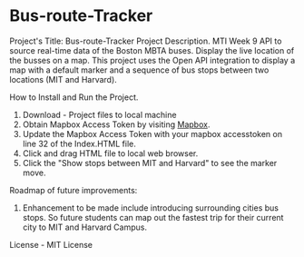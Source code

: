 # Bus-route-Tracker
Project's Title: Bus-route-Tracker 
Project Description. MTI Week 9 API to source real-time data of the Boston MBTA buses. Display the live location of the busses on a map. 
This project uses the Open API integration to display a map with a default marker and a sequence of bus stops between two locations (MIT and Harvard).

How to Install and Run the Project.
  1. Download - Project files to local machine
  2. Obtain Mapbox Access Token by visiting [Mapbox](https://www.mapbox.com/).
  3. Update the Mapbox Access Token with your mapbox accesstoken on line 32 of the Index.HTML file.
  4. Click and drag HTML file to local web browser.
  5. Click the "Show stops between MIT and Harvard" to see the marker move.

Roadmap of future improvements: 
  1. Enhancement to be made include introducing surrounding cities bus stops. So future students can map out the fastest trip for their current city to MIT and Harvard Campus. 

License - MIT License

